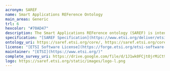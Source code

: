 ```yaml
--- 
acronym: SAREF
name: Smart Applications REFerence Ontology
main_areas: Generic
trl: 6
hexcolor: "#70AD47"
description: The Smart Applications REFerence ontology (SAREF) is intended to enable interoperability between solutions from different providers and among various activity sectors in the Internet of Things (IoT), thus contributing to the development of the global digital market.
specification: "[SAREF Specification](https://www.etsi.org/deliver/etsi_ts/103200_103299/103264/03.01.01_60/ts_103264v030101p.pdf)"
ontology_uri: https://saref.etsi.org/core/, https://saref.etsi.org/core/v3.1.1/saref.rdf
license: "[ETSI Software License](https://forge.etsi.org/etsi-software-license)"
maintainer: "[ETSI](https://www.etsi.org/)"
complete_survey_uri: https://drive.google.com/file/d/1J1wk0FCjtOjrMiCt9RPYmN9mP9-Wpl0x/view
logo: https://saref.etsi.org/static/images/logo-l.png
--- 
```

